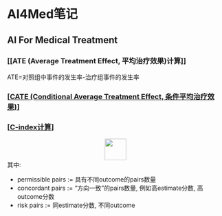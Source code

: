 # AI4Med笔记

##  AI For Medical Treatment

### [[ATE (Average Treatment Effect, 平均治疗效果)计算]]

ATE=对照组中事件的发生率-治疗组事件的发生率

### [[CATE (Conditional Average Treatment Effect, 条件平均治疗效果)]]

### [[C-index计算]]

<!-- $$
C_{index}=\frac{\#concordant \space pairs + 0.5 \times \#risk \space ties}{\#permissible \space pairs}
$$ --> 

<div align="center"><img height ="50" src="https://render.githubusercontent.com/render/math?math=C_%7Bindex%7D%3D%5Cfrac%7B%5C%23concordant%20%5Cspace%20pairs%20%2B%200.5%20%5Ctimes%20%5C%23risk%20%5Cspace%20ties%7D%7B%5C%23permissible%20%5Cspace%20pairs%7D"></div> 
其中:

* permissible pairs := 具有不同outcome的pairs数量
* concordant pairs := “方向一致”的pairs数量, 例如高estimate分数, 高outcome分数
* risk pairs := 同estimate分数, 不同outcome

[//begin]: # "Autogenerated link references for markdown compatibility"
[CATE (Conditional Average Treatment Effect, 条件平均治疗效果)]: cate-conditional-average-treatment-effect-条件平均治疗效果 "CATE (Conditional Average Treatment Effect, 条件平均治疗效果)"
[C-index计算]: c-index计算 "C Index计算"
[//end]: # "Autogenerated link references"